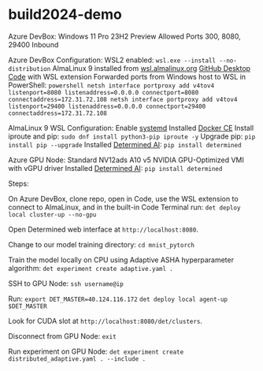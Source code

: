 # build2024-demo
 
Azure DevBox:
Windows 11 Pro 23H2 Preview
Allowed Ports 300, 8080, 29400 Inbound

Azure DevBox Configuration:
WSL2 enabled: `wsl.exe --install --no-distribution`
AlmaLinux 9 installed from [wsl.almalinux.org](https://wsl.almalinux.org/9/)
[GitHub Desktop](https://desktop.github.com/)
[Code](https://code.visualstudio.com/) with WSL extension
Forwarded ports from Windows host to WSL in PowerShell:
``powershell
netsh interface portproxy add v4tov4 listenport=8080 listenaddress=0.0.0.0 connectport=8080 connectaddress=172.31.72.108
netsh interface portproxy add v4tov4 listenport=29400 listenaddress=0.0.0.0 connectport=29400 connectaddress=172.31.72.108
``

AlmaLinux 9 WSL Configuration:
Enable [systemd](https://learn.microsoft.com/en-us/windows/wsl/wsl-config#systemd-support)
Installed [Docker CE](https://docs.determined.ai/latest/setup-cluster/on-prem/requirements.html#install-docker)
Install iproute and pip: `sudo dnf install python3-pip iproute -y`
Upgrade pip: `pip install pip --upgrade`
Installed [Determined AI](https://www.determined.ai/): `pip install determined`

Azure GPU Node:
Standard NV12ads A10 v5
NVIDIA GPU-Optimized VMI with vGPU driver
Installed [Determined AI](https://www.determined.ai/): `pip install determined`

Steps:

On Azure DevBox, clone repo, open in Code, use the WSL extension to connect to AlmaLinux, and in the built-in Code Terminal run:
`det deploy local cluster-up --no-gpu`

Open Determined web interface at `http://localhost:8080`.

Change to our model training directory:
`cd mnist_pytorch`

Train the model locally on CPU using Adaptive ASHA hyperparameter algorithm:
`det experiment create adaptive.yaml .`

SSH to GPU Node:
`ssh username@ip`

Run:
`export DET_MASTER=40.124.116.172`
`det deploy local agent-up $DET_MASTER`

Look for CUDA slot at `http://localhost:8080/det/clusters`.

Disconnect from GPU Node:
`exit`

Run experiment on GPU Node:
`det experiment create distributed_adaptive.yaml . --include .`